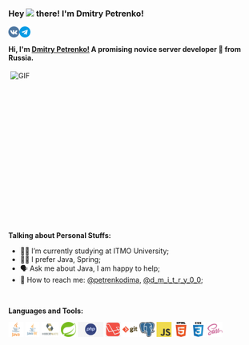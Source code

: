 ### Hey <img src="https://media.giphy.com/media/AWNxDbtHGIJDW/giphy.gif" width="25px"> there! I'm Dmitry Petrenko!

<a href="https://vk.com/d_m_i_t_r_y_0_0">
  <img align="left" alt="Dmitry's vk.com" width="22px" src="https://github.com/petrenkodima/petrenkodima/blob/main/vk.svg" />
</a>
<a href="https://t.me/petrenkodima">
  <img align="left" alt="Dmitry's telegram" width="22px" src="https://github.com/petrenkodima/petrenkodima/blob/main/telegram.svg" />
</a>

<br />

#### Hi, I'm [Dmitry Petrenko!](https://t.me/petrenkodima) A promising novice server developer 🚀 from Russia.

  <img align="right" alt="GIF" src="https://github.com/petrenkodima/petrenkodima/blob/main/code.gif?raw=true" width="500" height="320" />

**Talking about Personal Stuffs:**

- 👨‍💻 I’m currently studying at ITMO University;
- 👨‍🏫 I prefer Java, Spring;
- 🗣️ Ask me about Java, I am happy to help;
- 📩 How to reach me: [@petrenkodima](https://t.me/petrenkodima), [@d_m_i_t_r_y_0_0](https://vk.com/d_m_i_t_r_y_0_0);
<br />

**Languages and Tools:**



<code><img height="30" src="https://raw.githubusercontent.com/github/explore/80688e429a7d4ef2fca1e82350fe8e3517d3494d/topics/java/java.png"></code>
<code><img height="30" src="https://github.com/petrenkodima/petrenkodima/blob/main/java-ee-logo.png"></code>
<code><img height="30" src="https://github.com/petrenkodima/petrenkodima/blob/main/hibernate.jpg"></code>
<code><img height="30" src="https://github.com/petrenkodima/petrenkodima/blob/main/ico-spring.svg"></code>
<code><img height="30" src="https://github.com/petrenkodima/petrenkodima/blob/main/php.png"></code>
<code><img height="30" src="https://github.com/petrenkodima/petrenkodima/blob/main/laravel.png"></code>
<code><img height="30" src="https://raw.githubusercontent.com/github/explore/80688e429a7d4ef2fca1e82350fe8e3517d3494d/topics/git/git.png"></code>
<code><img height="30" src="https://raw.githubusercontent.com/github/explore/80688e429a7d4ef2fca1e82350fe8e3517d3494d/topics/postgresql/postgresql.png"></code>
<code><img height="30" src="https://raw.githubusercontent.com/github/explore/80688e429a7d4ef2fca1e82350fe8e3517d3494d/topics/javascript/javascript.png"></code>
<code><img height="30" src="https://raw.githubusercontent.com/github/explore/80688e429a7d4ef2fca1e82350fe8e3517d3494d/topics/html/html.png"></code>
<code><img height="30" src="https://raw.githubusercontent.com/github/explore/80688e429a7d4ef2fca1e82350fe8e3517d3494d/topics/css/css.png"></code>
<code><img height="30" src="https://raw.githubusercontent.com/github/explore/80688e429a7d4ef2fca1e82350fe8e3517d3494d/topics/sass/sass.png"></code>
